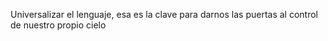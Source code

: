 Universalizar el lenguaje, esa es la clave para darnos las puertas al control de nuestro propio cielo